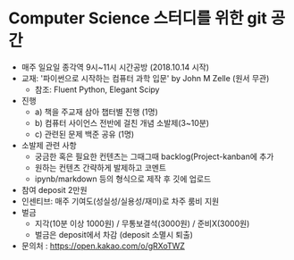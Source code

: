 # Computer Science 스터디를 위한 git 공간

* 매주 일요일 종각역 9시~11시 시간공방 (2018.10.14 시작)
* 교재: '파이썬으로 시작하는 컴퓨터 과학 입문' by John M Zelle (원서 무관)
  * 참조: Fluent Python, Elegant Scipy
* 진행
  * a) 책을 주교재 삼아 챕터별 진행 (1명)
  * b) 컴퓨터 사이언스 전반에 걸친 개념 소발제(3~10분)
  * c) 관련된 문제 백준 공유 (1명)
* 소발제 관련 사항
  * 궁금한 혹은 필요한 컨텐츠는 그때그때 backlog(Project-kanban에 추가
  * 원하는 컨텐츠 간략하게 발제하고 코멘트
  * ipynb/markdown 등의 형식으로 제작 후 깃에 업로드 
* 참여 deposit 2만원
* 인센티브: 매주 기여도(성실성/실용성/재미)로 차주 룸비 지원
* 벌금
  * 지각(10분 이상 1000원) / 무통보결석(3000원) / 준비X(3000원)
  * 벌금은 deposit에서 차감 (deposit 소멸시 퇴출)
* 문의처 : https://open.kakao.com/o/gRXoTWZ

